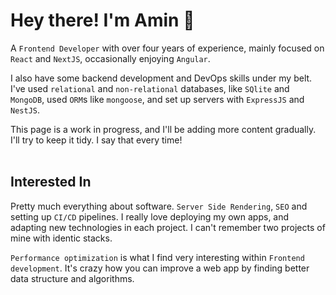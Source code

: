 # Hey there! I'm Amin 🙂
A `Frontend Developer` with over four years of experience, mainly focused on `React` and `NextJS`, occasionally enjoying `Angular`.


I also have some backend development and DevOps skills under my belt. I've used `relational` and `non-relational` databases, like `SQlite` and `MongoDB`, used `ORM`s like `mongoose`, and set up servers with `ExpressJS` and `NestJS`.

This page is a work in progress, and I'll be adding more content gradually. 
I'll try to keep it tidy. I say that every time!
<br>
<br>

## Interested In
Pretty much everything about software.
`Server Side Rendering`, `SEO` and setting up `CI/CD` pipelines.
I really love deploying my own apps, and adapting new technologies in each project. I can't remember two projects of mine with identic stacks.

`Performance optimization` is what I find very interesting within `Frontend development`. It's crazy how you can improve a web app by finding better data structure and algorithms.
